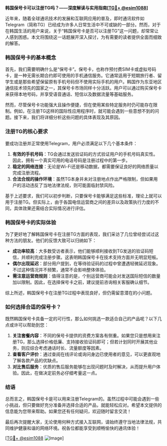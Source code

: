 **韩国保号卡可以注册TG吗？——深度解读与实用指南[[TG💪+ @esim1088](https://t.me/s/esim1088)]**

近年来，随着全球通讯技术的发展和互联网应用的普及，即时通讯软件如Telegram（简称TG）已经成为许多人日常生活中不可或缺的一部分。然而，对于在韩国生活的用户来说，关于“韩国保号卡是否可以注册TG”这一问题，却常常让人感到困惑。本文将围绕这一话题展开深入探讨，为有需要的读者提供全面而细致的解答。

### 韩国保号卡的基本概念

首先，我们需要明确什么是“保号卡”。保号卡，也称作预付费SIM卡或虚拟号码卡，是一种无需长期合约即可使用的手机通信服务。它通常适用于短期旅行者、留学生或是那些希望保留原有手机号码但不使用实际手机的用户。韩国作为东亚地区通信技术领先的国家之一，其保号卡市场同样十分活跃。用户可以通过购买保号卡来获得本地号码，并享受语音通话、短信以及数据流量等基础服务。

然而，尽管保号卡功能强大且操作便捷，但在使用某些特定服务时仍可能存在限制。例如，在注册TG这样的国际性应用程序时，就可能会遇到一些意想不到的问题。接下来，我们将详细分析这些问题的具体表现及其原因。

### 注册TG的核心要求

要成功注册并正常使用Telegram，用户必须满足以下几个基本条件：

1. **有效的手机号码**：TG会通过发送验证码的方式验证用户的手机号码真实性。因此，拥有一个真实可用的电话号码是注册过程中的第一步。
2. **稳定的网络连接**：无论是Wi-Fi还是移动数据，都需要保证良好的网络质量以完成注册流程。
3. **合法合规的操作环境**：虽然TG本身并未对注册地点作出严格限制，但如果用户的活动违反了当地法律法规，则可能面临封禁风险。

基于上述要求，我们可以初步判断，只要保号卡能够满足这些标准，理论上就可以用于注册TG。但实际上，由于各国电信运营商之间的差异以及政策执行力度的不同，具体效果还需结合实际情况进行评估。

### 韩国保号卡的实际体验

为了更好地了解韩国保号卡在注册TG方面的表现，我们采访了几位曾经尝试过这种方法的朋友。他们的反馈大致可以归纳如下：

- **成功率较高**：大多数受访者表示，他们能够顺利接收到TG发送的验证码短信，并顺利完成注册步骤。这表明韩国保号卡在技术支持方面并无明显短板。
- **偶尔出现延迟**：部分用户提到，在等待验证码的过程中曾遭遇轻微延迟现象。不过这种情况并不频繁，通常不会影响整体体验。
- **需注意运营商规则**：值得注意的是，个别运营商可能会对发送国际短信的数量加以限制。因此，在选择保号卡之前，建议提前咨询相关客服确认细节。

综上所述，韩国保号卡在注册TG过程中表现良好，但仍需留意潜在的小问题。

### 如何选择合适的保号卡？

既然韩国保号卡具备一定的可行性，那么如何挑选一款适合自己的产品呢？以下几点或许可以帮助到您：

1. **关注套餐内容**：不同的保号卡提供的资费方案各有侧重。如果您只是想用来注册TG，那么选择价格低廉、支持接收验证码即可；但若计划同时开展其他业务，则应综合考虑通话时长、流量额度等因素。
2. **查看客户评价**：通过查阅在线评论或询问身边已使用者的意见，可以更直观地了解各款产品的优缺点。
3. **对比售后服务**：优质的售后服务能够在出现问题时及时解决，从而提升用户体验。因此，在做决定前务必仔细考量这一点。

### 结语

总而言之，韩国保号卡是可以用来注册Telegram的。虽然过程中可能会遇到一些小挑战，但只要做好充分准备并选择合适的产品，就能轻松应对。希望本文提供的信息能为您带来帮助。如果您还有任何疑问，欢迎随时留言交流！

最后再次提醒大家，无论使用何种方式接入互联网，请始终遵守当地法律法规，共同维护健康和谐的网络环境。祝各位都能享受到顺畅愉快的通讯体验！

[[TG💪+ @esim1088](https://t.me/s/esim1088) ![Image](https://i.postimg.cc/4NQfJmqS/Snipaste-2025-05-13-00-14-12.png)]
